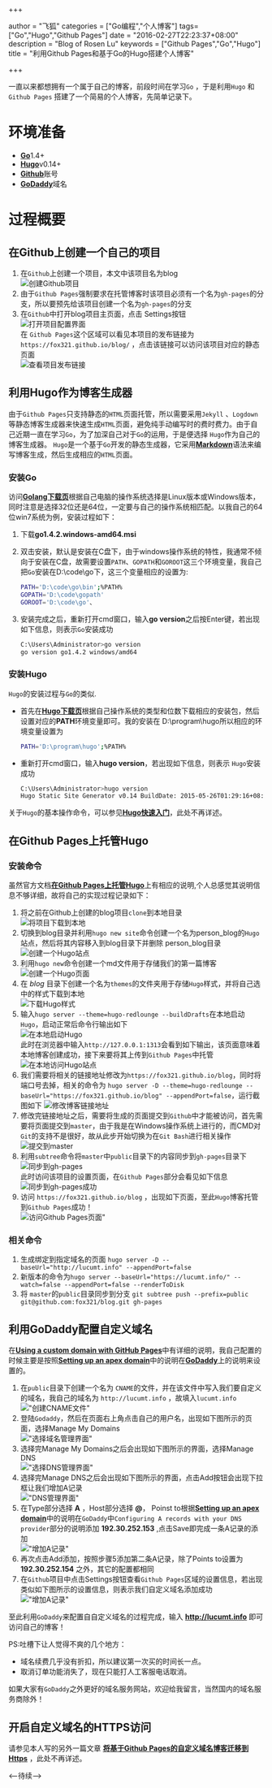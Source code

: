 +++

author = "飞狐"
categories = ["Go编程","个人博客"]
tags=["Go","Hugo","Github Pages"]
date = "2016-02-27T22:23:37+08:00"
description = "Blog of Rosen Lu"
keywords = ["Github Pages","Go","Hugo"]
title = "利用Github Pages和基于Go的Hugo搭建个人博客"

+++

一直以来都想拥有一个属于自己的博客，前段时间在学习`Go` ，于是利用`Hugo` 和`Github Pages` 搭建了一个简易的个人博客，先简单记录下。 

[//]:(设置前面的内容为summary)
<!--more-->

# 环境准备

* [**Go**](https://golang.org/)1.4+
* [**Hugo**](https://gohugo.io)v0.14+
* [**Github**](https://github.com/)账号
* [**GoDaddy**](https://www.godaddy.com)域名 

# 过程概要

## 在Github上创建一个自己的项目

1. 在`Github`上创建一个项目，本文中该项目名为blog  
	![创建Github项目](/blog_img/create-website-with-hugo/create-github-repository.png "创建Github项目")
2. 由于`Github Pages`强制要求在托管博客时该项目必须有一个名为`gh-pages`的分支，所以要预先给该项目创建一个名为`gh-pages`的分支
3. 在`Github`中打开blog项目主页面，点击 Settings按钮  
	![打开项目配置界面](/blog_img/create-website-with-hugo/open-github-project-settings.png "打开Github项目设置界面")  
	在 `Github Pages`这个区域可以看见本项目的发布链接为`https://fox321.github.io/blog/` ，点击该链接可以访问该项目对应的静态页面   
	![查看项目发布链接](/blog_img/create-website-with-hugo/check-github-project-address.png "查看项目发布链接")

## 利用Hugo作为博客生成器

由于`Github Pages`只支持静态的`HTML`页面托管，所以需要采用`Jekyll` 、`Logdown` 等静态博客生成器来快速生成`HTML`页面，避免纯手动编写时的费时费力。由于自己近期一直在学习`Go`，为了加深自己对于`Go`的运用，于是便选择 `Hugo`作为自己的博客生成器。 `Hugo`是一个基于`Go`开发的静态生成器，它采用[**Markdown**](https://zh.wikipedia.org/zh-cn/Markdown)语法来编写博客生成，然后生成相应的`HTML`页面。

### 安装Go

访问[**Golang下载页**](https://golang.org/dl/)根据自己电脑的操作系统选择是Linux版本或Windows版本，同时注意是选择32位还是64位，一定要与自己的操作系统相匹配。以我自己的64位win7系统为例，安装过程如下：

1. 下载**go1.4.2.windows-amd64.msi**

2. 双击安装，默认是安装在C盘下，由于windows操作系统的特性，我通常不倾向于安装在C盘，故需要设置`PATH`、`GOPATH`和`GOROOT`这三个环境变量，我自己把`Go`安装在D:\code\go下，这三个变量相应的设置为:

   ```bash
   PATH='D:\code\go\bin';%PATH%  
   GOPATH='D:\code\gopath'  
   GOROOT='D:\code\go'、
   ```

3. 安装完成之后，重新打开cmd窗口，输入**go version**之后按Enter键，若出现如下信息，则表示`Go`安装成功

   ```bash
   C:\Users\Administrator>go version  
   go version go1.4.2 windows/amd64
   ```

   

### 安装Hugo

`Hugo`的安装过程与`Go`的类似.

* 首先在[**Hugo下载页**](https://github.com/spf13/hugo/releases)根据自己操作系统的类型和位数下载相应的安装包，然后设置对应的**PATH**环境变量即可。我的安装在 D:\program\hugo所以相应的环境变量设置为

  ```bash
  PATH='D:\program\hugo';%PATH%
  ```

* 重新打开cmd窗口，输入**hugo version**，若出现如下信息，则表示 `Hugo`安装成功

  ```bash
  C:\Users\Administrator>hugo version
  Hugo Static Site Generator v0.14 BuildDate: 2015-05-26T01:29:16+08:00
  ```

关于`Hugo`的基本操作命令，可以参见[**Hugo快速入门**](https://gohugo.io/overview/quickstart/)，此处不再详述。

## 在Github Pages上托管Hugo

### 安装命令

虽然官方文档[**在Github Pages上托管Hugo**](https://gohugo.io/tutorials/github-pages-blog/)上有相应的说明,个人总感觉其说明信息不够详细，故将自己的实现过程记录如下：

1. 将之前在Github上创建的blog项目`clone`到本地目录   
    ![将项目下载到本地](/blog_img/create-website-with-hugo/clone-github-repository.png "将项目下载到本地")  
2. 切换到blog目录并利用`hugo new site`命令创建一个名为person_blog的`Hugo`站点，然后将其内容移入到blog目录下并删除 person_blog目录   
	![创建一个Hugo站点](/blog_img/create-website-with-hugo/create-hugo-site-in-repository.png "创建一个Hugo站点")
3. 利用`hugo new`命令创建一个md文件用于存储我们的第一篇博客  
	![创建一个Hugo页面](/blog_img/create-website-with-hugo/create-hugo-page.png "创建一个Hugo页面")
4. 在 *blog* 目录下创建一个名为`themes`的文件夹用于存储`Hugo`样式，并将自己选中的样式下载到本地  
	![下载Hugo样式](/blog_img/create-website-with-hugo/clone-hugo-theme.png "下载Hugo样式")
5. 输入`hugo server --theme=hugo-redlounge --buildDrafts`在本地启动`Hugo`，启动正常后命令行输出如下  
	![在本地启动Hugo](/blog_img/create-website-with-hugo/start-hugo-in-local.png "在本地启动Hugo")  
	此时在浏览器中输入`http://127.0.0.1:1313`会看到如下输出，该页面意味着本地博客创建成功，接下来要将其上传到`Github Pages`中托管    
	![在本地访问Hugo站点](/blog_img/create-website-with-hugo/visit-local-hugo-site.png "在本地访问Hugo站点")  
7. 我们需要将相关的链接地址修改为`https://fox321.github.io/blog`，同时将端口号去掉，相关的命令为 `hugo server -D --theme=hugo-redlounge --baseUrl="https://fox321.github.io/blog" --appendPort=false`，运行截图如下
	![修改博客链接地址](/blog_img/create-website-with-hugo/update-hugo-site-url.png "修改博客链接地址")
8. 修改完链接地址之后，需要将生成的页面提交到`Github`中才能被访问，首先需要将页面提交到`master`，由于我是在Windows操作系统上进行的，而CMD对`Git`的支持不是很好，故从此步开始切换为在`Git Bash`进行相关操作    
	![提交到master](/blog_img/create-website-with-hugo/push-blog-to-github.png "提交到master")
9. 利用`subtree`命令将`master`中`public`目录下的内容同步到`gh-pages`目录下  
	![同步到gh-pages](/blog_img/create-website-with-hugo/push-blog-to-branch.png "同步到gh-pages")  
	此时访问该项目的设置页面，在`Github Pages`部分会看见如下信息  
    ![同步到gh-pages成功](/blog_img/create-website-with-hugo/push-blog-to-branch-success.png "同步到gh-pages成功")  
10. 访问 `https://fox321.github.io/blog` ，出现如下页面，至此`Hugo`博客托管到`Github Pages`成功！  
	![访问Github Pages页面"](/blog_img/create-website-with-hugo/visit-github-pages-hugo-site.png "访问Github Pages页面")

### 相关命令

1. 生成绑定到指定域名的页面 `hugo server -D --baseUrl="http://lucumt.info" --appendPort=false` 
1. 新版本的命令为`hugo server --baseUrl="https://lucumt.info/" --watch=false --appendPort=false --renderToDisk`
2. 将 `master`的`public`目录同步到分支 `git subtree push --prefix=public git@github.com:fox321/blog.git gh-pages`

## 利用GoDaddy配置自定义域名

在[**Using a custom domain with GitHub Pages**](https://help.github.com/articles/using-a-custom-domain-with-github-pages/)中有详细的说明，我自己配置的时候主要是按照[**Setting up an apex domain**](https://help.github.com/articles/setting-up-an-apex-domain/)中的说明在[**GoDaddy**](https://www.godaddy.com/)上的说明来设置的。

1. 在`public`目录下创建一个名为 `CNAME`的文件，并在该文件中写入我们要自定义的域名，我自己的域名为 `http://lucumt.info` ，故填入`lucumt.info`  
!["创建CNAME文件"](/blog_img/create-website-with-hugo/create-cname-file.png "创建CNAME文件并添加域名")  
2. 登陆`Godaddy`，然后在页面右上角点击自己的用户名，出现如下图所示的页面，选择Manage My Domains  
!["选择域名管理界面"](/blog_img/create-website-with-hugo/godaddy-choose-manage-page.png "选择域名管理界面")  
3. 选择完Manage My Domains之后会出现如下图所示的界面，选择Manage DNS   
!["选择DNS管理界面"](/blog_img/create-website-with-hugo/godaddy-choose-manage-dns.png "选择DNS管理界面") 
4. 选择完Manage DNS之后会出现如下图所示的界面，点击Add按钮会出现下拉框让我们增加A记录  
!["DNS管理界面"](/blog_img/create-website-with-hugo/godaddy-dns-records-page.png "DNS管理界面")  
5. 在Type部分选择 **A** ，Host部分选择 **@**， Poinst to根据[**Setting up an apex domain**](https://help.github.com/articles/setting-up-an-apex-domain/)中的说明在`GoDaddy`中`Configuring A records with your DNS provider`部分的说明添加 **192.30.252.153** ,点击Save即完成一条A记录的添加  
!["增加A记录"](/blog_img/create-website-with-hugo/godaddy-dns-add-a-records.png "增加A记录")  
6. 再次点击Add添加，按照步骤5添加第二条A记录，除了Points to设置为 **192.30.252.154** 之外，其它的配置都相同
7. 在`Github`项目中点击Settings按钮查看`Github Pages`区域的设置信息，若出现类似如下图所示的设置信息，则表示我们自定义域名添加成功  
!["增加A记录"](/blog_img/create-website-with-hugo/github-pages-configuration-check.png "增加A记录")

至此利用`GoDaddy`来配置自自定义域名的过程完成，输入 **http://lucumt.info** 即可访问自己的博客！

PS:吐槽下让人觉得不爽的几个地方：

- 域名续费几乎没有折扣，所以建议第一次买的时间长一点。
- 取消订单功能消失了，现在只能打人工客服电话取消。

如果大家有`GoDaddy`之外更好的域名服务网站，欢迎给我留言，当然国内的域名服务商除外！

## 开启自定义域名的HTTPS访问

请参见本人写的另外一篇文章 **[将基于Github Pages的自定义域名博客迁移到Https](https://lucumt.info/post/migrate-github-blog-from-http-to-https/)** ，此处不再详述。

<--待续-->